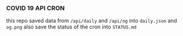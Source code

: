 ### COVID 19 API CRON

this repo saved data from `/api/daily` and `/api/og` into `daily.json` and `og.png` also save the status of the cron into `STATUS.md`
